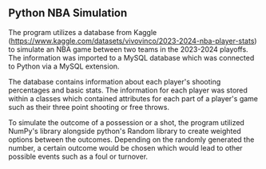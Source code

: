 Python NBA Simulation
----------------------

The program utilizes a database from Kaggle (https://www.kaggle.com/datasets/vivovinco/2023-2024-nba-player-stats) to simulate
an NBA game between two teams in the 2023-2024 playoffs. The information was imported to a MySQL database which was 
connected to Python via a MySQL extension.

The database contains information about each player's shooting percentages and basic stats. The information for each player was
stored within a classes which contained attributes for each part of a player's game such as their three point shooting or 
free throws. 

To simulate the outcome of a possession or a shot, the program utilized NumPy's library alongside python's Random library 
to create weighted options between the outcomes. Depending on the randomly generated the number, a certain outcome would be 
chosen which would lead to other possible events such as a foul or turnover. 



